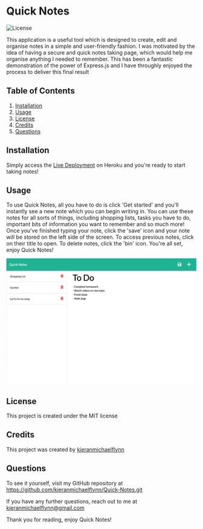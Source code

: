 # Quick Notes

![License](https://img.shields.io/badge/License-MIT-blue)

This application is a useful tool which is designed to create, edit and organise notes in a simple and user-friendly fashion. I was motivated by the idea of having a secure and quick notes taking page, which would help me organise anything I needed to remember. This has been a fantastic demonstration of the power of Express.js and I have throughly enjoyed the process to deliver this final result

## Table of Contents

1.  [Installation](#installation)
2.  [Usage](#usage)
3.  [License](#license)
3.  [Credits](#credits)
4.  [Questions](#questions)


## Installation 

Simply access the [Live Deployment](https://quick-notes-kf.herokuapp.com/) on Heroku and you're ready to start taking notes!

## Usage

To use Quick Notes, all you have to do is click 'Get started' and you'll instantly see a new note which you can begin writing in. You can use these notes for all sorts of things, including shopping lists, tasks you have to do, important bits of information you want to remember and so much more! Once you've finished typing your note, click the 'save' icon and your note will be stored on the left side of the screen. To access previous notes, click on their title to open. To delete notes, click the 'bin' icon. You're all set, enjoy Quick Notes!

![quickNotesDemoPhoto](quickNotesDemo.png)

## License
This project is created under the MIT license

## Credits
This project was created by [kieranmichaelflynn](https://github.com/kieranmichaelflynn)

## Questions
To see it yourself, visit my GitHub repository at https://github.com/kieranmichaelflynn/Quick-Notes.git

If you have any further questions, reach out to me at kieranmichaelflynn@gmail.com 

Thank you for reading, enjoy Quick Notes!
    
